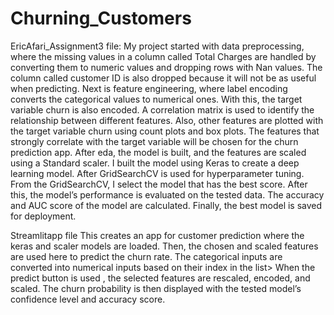 # Churning_Customers

EricAfari_Assignment3 file:
My project started with data preprocessing, where the missing values in a column called Total Charges are handled by converting them to numeric values and dropping rows with Nan values.
The column called customer ID is also dropped because it will not be as useful when predicting. 
Next is feature engineering, where label encoding converts the categorical values to numerical ones. With this, the target variable churn is also encoded. 
A correlation matrix is used to identify the relationship between different features. Also, other features are plotted with the target variable churn using count plots and box plots. The features that strongly correlate with the target variable will be chosen for the churn prediction app.
After eda, the model is built, and the features are scaled using a Standard scaler. I built the model using Keras to create a deep learning model. After GridSearchCV is used for hyperparameter tuning. From the GridSearchCV, I select the model that has the best score.
After this, the model’s performance is evaluated on the tested data. The accuracy and AUC score of the model are calculated. Finally, the best model is saved for deployment.

Streamlitapp file
This creates an app for customer prediction where the keras and scaler models are loaded. Then, the chosen and scaled features are used here to predict the churn rate. The categorical inputs are converted into numerical inputs based on their index in the list> When the predict button is used , the selected features are rescaled, encoded, and scaled. The churn probability is then displayed with the tested model’s confidence level and accuracy score.
